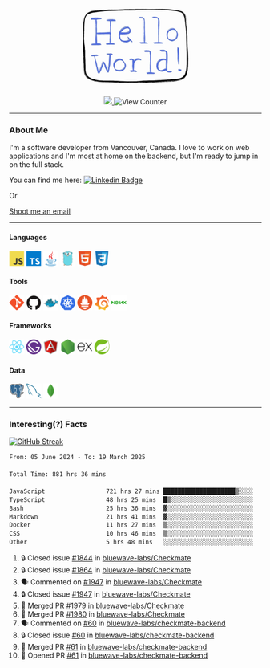 <div align="center">
    <img src="./img/hello_world.webp" height="200px" width="">
    <div>
        <a href="https://www.linkedin.com/in/ajhollid">
            <img src="https://img.shields.io/badge/LinkedIn-blue"/>
        </a>
        <img src="https://komarev.com/ghpvc/?username=ajhollid&color=yellow" alt="View Counter">
    </div>
</div>

---

### About Me

I'm a software developer from Vancouver, Canada. I love to work on web applications and I'm most at home on the backend, but I'm ready to jump in on the full stack.

You can find me here: [![Linkedin Badge](https://img.shields.io/badge/-ajhollid-blue?style=flat&logo=Linkedin&logoColor=white)](https://www.linkedin.com/in/ajhollid)

Or

[Shoot me an email](mailto:ajhollid@gmail.com)

---

#### Languages

<div>
    <img src="./img/devicons/javascript-original.svg" width=30 height=30 alt="JavaScript">
    <img src="/img/devicons/typescript-original.svg" width=30 height=30 alt="TypeScript">
    <img src="./img/devicons/java-original.svg" width=30 height=30 alt="Java">
    <img src="./img/devicons/go-original.svg" width=30 height=30 alt="Golang">
    <img src="./img/devicons/html5-original.svg" width=30 height=30 alt="HTML 5">
    <img src="./img/devicons/css3-original.svg" width=30 height=30 alt="CSS 3">
</div>

#### Tools

<div>
    <img src="./img/devicons/git-original.svg" width=30 height=30 alt="Git">
    <img src="./img/devicons/github-original.svg" width=30 height=30 alt="Github">
    <img src="./img/devicons/docker-original.svg" width=30 
    height=30 alt="Docker">
    <img src="./img/devicons/kubernetes-original.svg" width=30 height=30 alt="K8">
    <img src="./img/devicons/prometheus-original.svg" width=30 height=30 alt="Prometheus">
    <img src="./img/devicons/grafana-original.svg" width=30 height=30 alt="Grafana">
    <img src="./img/devicons/nginx-original.svg" width=30 height=30 alt="Nginx">
</div>

#### Frameworks

<div>
    <img src="./img/devicons/react-original.svg" width=30 height=30 alt="React">
    <img src="./img/devicons/gatsby-original.svg" width=30 height=30 alt="Gatsby">
    <img src="./img/devicons/angularjs-original.svg" width=30 height=30 alt="AngularJS">
    <img src="./img/devicons/nodejs-original.svg" width=30 height=30 alt="NodeJS">
    <img src="./img/devicons/express-original.svg" width=30 height=30 alt="Express">
    <img src="./img/devicons/spring-original.svg" width=30 height=30 alt="Spring">
</div>

#### Data

<div>
    <img src="./img/devicons/postgresql-original.svg" width=30 height=30 alt="Postgresql">
    <img src="./img/devicons/mysql-original.svg" width=30 height=30 alt="Mysql">
    <img src="./img/devicons/mongodb-original.svg" width=30 height=30 alt="MongoDB">
</div>

---

### Interesting(?) Facts

[![GitHub Streak](http://github-readme-streak-stats.herokuapp.com?user=ajhollid)](https://git.io/streak-stats)

 <!--START_SECTION:waka-->

```txt
From: 05 June 2024 - To: 19 March 2025

Total Time: 881 hrs 36 mins

JavaScript                 721 hrs 27 mins ████████████████████▒░░░░   81.30 %
TypeScript                 48 hrs 25 mins  █▒░░░░░░░░░░░░░░░░░░░░░░░   05.46 %
Bash                       25 hrs 36 mins  ▓░░░░░░░░░░░░░░░░░░░░░░░░   02.89 %
Markdown                   21 hrs 41 mins  ▓░░░░░░░░░░░░░░░░░░░░░░░░   02.44 %
Docker                     11 hrs 27 mins  ▒░░░░░░░░░░░░░░░░░░░░░░░░   01.29 %
CSS                        10 hrs 46 mins  ▒░░░░░░░░░░░░░░░░░░░░░░░░   01.21 %
Other                      5 hrs 48 mins   ░░░░░░░░░░░░░░░░░░░░░░░░░   00.66 %
```

<!--END_SECTION:waka-->


<!--START_SECTION:activity-->
1. 🔒 Closed issue [#1844](https://github.com/bluewave-labs/Checkmate/issues/1844) in [bluewave-labs/Checkmate](https://github.com/bluewave-labs/Checkmate)
2. 🔒 Closed issue [#1864](https://github.com/bluewave-labs/Checkmate/issues/1864) in [bluewave-labs/Checkmate](https://github.com/bluewave-labs/Checkmate)
3. 🗣 Commented on [#1947](https://github.com/bluewave-labs/Checkmate/issues/1947#issuecomment-2742140829) in [bluewave-labs/Checkmate](https://github.com/bluewave-labs/Checkmate)
4. 🔒 Closed issue [#1947](https://github.com/bluewave-labs/Checkmate/issues/1947) in [bluewave-labs/Checkmate](https://github.com/bluewave-labs/Checkmate)
5. 🎉 Merged PR [#1979](https://github.com/bluewave-labs/Checkmate/pull/1979) in [bluewave-labs/Checkmate](https://github.com/bluewave-labs/Checkmate)
6. 🎉 Merged PR [#1980](https://github.com/bluewave-labs/Checkmate/pull/1980) in [bluewave-labs/Checkmate](https://github.com/bluewave-labs/Checkmate)
7. 🗣 Commented on [#60](https://github.com/bluewave-labs/checkmate-backend/issues/60#issuecomment-2741692725) in [bluewave-labs/checkmate-backend](https://github.com/bluewave-labs/checkmate-backend)
8. 🔒 Closed issue [#60](https://github.com/bluewave-labs/checkmate-backend/issues/60) in [bluewave-labs/checkmate-backend](https://github.com/bluewave-labs/checkmate-backend)
9. 🎉 Merged PR [#61](https://github.com/bluewave-labs/checkmate-backend/pull/61) in [bluewave-labs/checkmate-backend](https://github.com/bluewave-labs/checkmate-backend)
10. 💪 Opened PR [#61](https://github.com/bluewave-labs/checkmate-backend/pull/61) in [bluewave-labs/checkmate-backend](https://github.com/bluewave-labs/checkmate-backend)
<!--END_SECTION:activity-->
